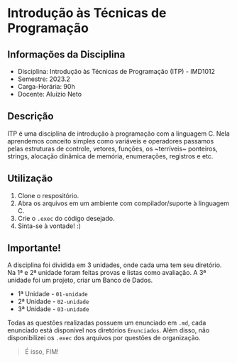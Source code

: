 # Introdução às Técnicas de Programação
## Informações da Disciplina
* Disciplina: Introdução às Técnicas de Programação (ITP) - IMD1012
* Semestre: 2023.2
* Carga-Horária: 90h
* Docente: Aluízio Neto
## Descrição
ITP é uma disciplina de introdução à programação com a linguagem C. Nela aprendemos conceito simples como variáveis e operadores
    passamos pelas estruturas de controle, vetores, funções, os ~terríveis~ ponteiros, strings, alocação dinâmica de memória, enumerações, registros e etc.
## Utilização
1. Clone o respositório.
2. Abra os arquivos em um ambiente com compilador/suporte à linguagem C.
3. Crie o `.exec` do código desejado.
4. Sinta-se à vontade! :)
## Importante!
A disciplina foi dividida em 3 unidades, onde cada uma tem seu diretório. Na 1ª e 2ª unidade foram feitas provas e listas como avaliação. A 3ª unidade foi um projeto, criar um Banco de Dados.
* 1ª Unidade - `01-unidade`
* 2ª Unidade - `02-unidade`
* 3ª Unidade - `03-unidade`
  
Todas as questões realizadas possuem um enunciado em `.md`, cada enunciado está disponível nos diretórios `Enunciados`. Além disso, não disponibilizei os `.exec` dos arquivos por questões de organização.
> É isso, FIM!
